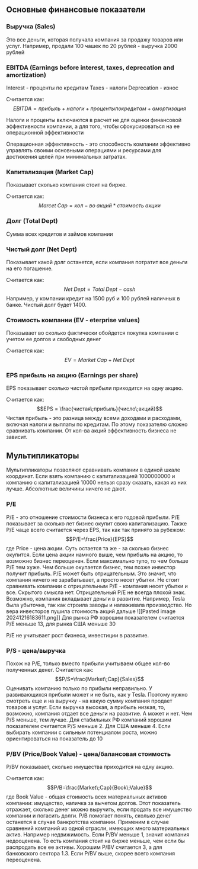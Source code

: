 ## Основные финансовые показатели
### Выручка (Sales)
Это все деньги, которая получала компания за продажу товаров или услуг. Например, продали 100 чашек по 20 рублей - выручка 2000 рублей

### EBITDA (Earnings before interest, taxes, deprecation and amortization)
Interest - проценты по кредитам
Taxes - налоги
Deprecation - износ

Считается как: $$EBITDA=прибыль + налоги + проценты по кредитам + амортизация$$

Налоги и проценты включаются в расчет не для оценки финансовой эффективности компании, а для того, чтобы сфокусироваться на ее операционной эффективности

Операционная эффективность - это способность компании эффективно управлять своими основными операциями и ресурсами для достижения целей при минимальных затратах.

### Капитализация (Market Cap)
Показывает сколько компания стоит на бирже.

Считается как: $$Marcet\;Cap=кол-во\;акций * стоимость\;акции$$

### Долг (Total Dept)
Сумма всех кредитов и займов компании

### Чистый долг (Net Dept)
Показывает какой долг останется, если компания потратит все деньги на его погашение.

Считается как: $$Net\;Dept=Total\;Dept-cash$$
Например, у компании кредит на 1500 руб и 100 рублей наличных в банке. Чистый долг будет 1400.

### Стоимость компании (EV - eterprise values)
Показывает во сколько фактически обойдется покупка компании с учетом ее долгов и свободных денег

Считается как: $$EV=Market\;Cap + Net\;Dept$$
### EPS прибыль на акцию (Earnings per share)
EPS показывает сколько чистой прибыли приходится на одну акцию. 

Считается как: $$EPS = \frac{чистая\;прибыль}{число\;акций}$$
Чистая прибыль - это разница между всеми доходами и расходами, включая налоги и выплаты по кредитам.
По этому показателю сложно сравнивать компании. От кол-ва акций эффективность бизнеса не зависит. 

## Мультипликаторы
Мультипликаторы позволяют сравнивать компании в единой шкале координат. Если взять компанию с капитализацией 1000000000 и компанию с капитализацией 10000 нельзя сразу сказать, какая из них лучше. Абсолютные величины ничего не дают.
### P/E
P/E - это отношение стоимости бизнеса к его годовой прибыли. P/E показывает за сколько лет бизнес окупит свою капитализацию. 
Также P/E чаще всего считается через EPS, так как так принято за рубежом: $$P/E=\frac{Price}{EPS}$$
где Price - цена акции. Суть остается та же - за сколько бизнес окупится. Если цена акции намного выше, чем прибыль на акцию, то возможно бизнес переоценен.
Если максимально тупо, то чем больше P/E тем хуже. Чем больше окупается бизнес, тем позже инвестор получит прибыль.
P/E может быть отрицательным. Это значит, что компания ничего не зарабатывает, а просто несет убытки. Не стоит сравнивать компании с отрицательным P/E - компания несет убытки и все. Скрытого смысла нет.
Отрицательный P/E не всегда плохой знак. Возможно, компания вкладывает деньги в развитие. Например, Tesla была убыточна, так как строила заводы и налаживала производство. Но вера инвесторов пушила стоимость акций дальше
![[Pasted image 20241216183611.png]]
Для рынка РФ хорошим показателем считается P/E меньше 13, для рынка США меньше 30

P/E не учитывает рост бизнеса, инвестиции в развитие.

### P/S - цена/выручка
Похож на P/E, только вместо прибыли учитываем общее кол-во полученных денег. 
Считается как: $$P/S=\frac{Market\;Cap}{Sales}$$
Оценивать компанию только по прибыли неправильно. У развивающихся прибыли может и не быть, как у Tesla. Поэтому нужно смотреть еще и на выручку - на какую сумму компания продает товаров и услуг. Если выручка высокая, а прибыль низкая, то, возможно, компания отдает все деньги на развитие. А может и нет. 
Чем P/S меньше, тем лучше. Для стабильных РФ компаний хорошим показателем считается P/S меньше 2. Для США меньше 4. Если выбирать компании с сильным потенциалом роста, можно ориентироваться на показатель до 10

### P/BV (Price/Book Value) - цена/балансовая стоимость
P/BV показывает, сколько имущества приходится на одну акцию. 

Считается как: $$P/B=\frac{Market\;Cap}{Book\;Value}$$
где Book Value - общая стоимость всех материальных активов компании: имущество, наличка за вычетом долгов.
Этот показатель отражает, сколько денег можно выручить, если продать все имущество компании и погасить долги.
P/B помогает понять, сколько денег останется в случае банкротства компании. Применим в случае сравнений компаний из одной отрасли, имеющих много материальных актив. Например недвижимость.
Если P/BV меньше 1, значит компания недооценена. То есть компания стоит на бирже меньше, чем если бы распродать все ее активы.
Хорошим P/BV считается 3, а для банковского сектора 1.3. Если P/BV выше, скорее всего компания переоценена.
